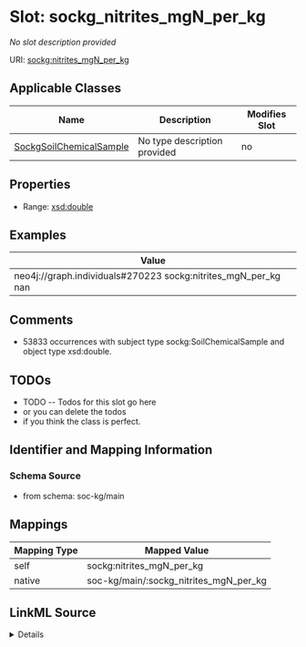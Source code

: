 

# Slot: sockg_nitrites_mgN_per_kg


_No slot description provided_





URI: [sockg:nitrites_mgN_per_kg](http://www.semanticweb.org/sockg/ontologies/2024/0/soil-carbon-ontology/nitrites_mgN_per_kg)



<!-- no inheritance hierarchy -->





## Applicable Classes

| Name | Description | Modifies Slot |
| --- | --- | --- |
| [SockgSoilChemicalSample](../classes/SockgSoilChemicalSample.md) | No type description provided |  no  |







## Properties

* Range: [xsd:double](http://www.w3.org/2001/XMLSchema#double)






## Examples

| Value |
| --- |
| neo4j://graph.individuals#270223 sockg:nitrites_mgN_per_kg nan |

## Comments

* 53833 occurrences with subject type sockg:SoilChemicalSample and object type xsd:double.

## TODOs

* TODO -- Todos for this slot go here
* or you can delete the todos
* if you think the class is perfect.

## Identifier and Mapping Information







### Schema Source


* from schema: soc-kg/main




## Mappings

| Mapping Type | Mapped Value |
| ---  | ---  |
| self | sockg:nitrites_mgN_per_kg |
| native | soc-kg/main/:sockg_nitrites_mgN_per_kg |




## LinkML Source

<details>
```yaml
name: sockg_nitrites_mgN_per_kg
description: No slot description provided
todos:
- TODO -- Todos for this slot go here
- or you can delete the todos
- if you think the class is perfect.
comments:
- 53833 occurrences with subject type sockg:SoilChemicalSample and object type xsd:double.
examples:
- value: neo4j://graph.individuals#270223 sockg:nitrites_mgN_per_kg nan
from_schema: soc-kg/main
rank: 1000
slot_uri: sockg:nitrites_mgN_per_kg
alias: sockg_nitrites_mgN_per_kg
domain_of:
- sockg_SoilChemicalSample
range: double

```
</details>